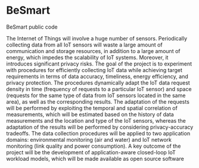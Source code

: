 # BeSmart
BeSmart public code


The Internet of Things will involve a huge number of sensors. Periodically collecting data from all IoT sensors will waste a large amount of communication and storage resources, in addition to a large amount of energy, which impedes the scalability of IoT systems. Moreover, it introduces significant privacy risks. The goal of the project is to experiment with procedures for efficiently collecting IoT data while achieving target requirements in terms of data accuracy, timeliness, energy efficiency, and privacy protection. The procedures dynamically adapt the IoT data request density in time (frequency of requests to a particular IoT sensor) and space (requests for the same type of data from IoT sensors located in the same area), as well as the corresponding results. The adaptation of the requests will be performed by exploiting the temporal and spatial correlation of measurements, which will be estimated based on the history of data measurements and the location and type of the IoT sensors, whereas the adaptation of the results will be performed by considering privacy-accuracy tradeoffs. The data collection procedures will be applied to two application domains: environmental monitoring (air and water) and IoT network monitoring (link quality and power consumption). A key outcome of the project will be the development of application-aware closed-loop IoT workload models, which will be made available as open source software
